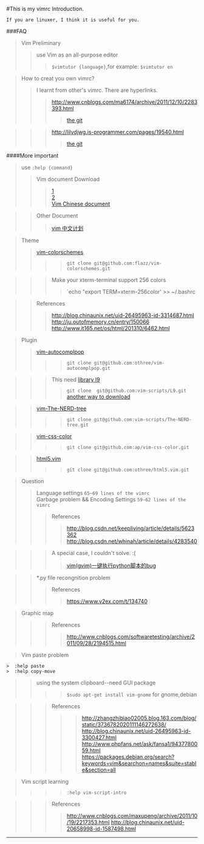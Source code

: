 #This is my vimrc Introduction.

    If you are linuxer, I think it is useful for you.

###FAQ  
>Vim Preliminary  
>>use Vim as an all-purpose editor   
>>>`$vimtutor {language}`,for example: `$vimtutor en`  

>How to creat you own vimrc?  
>>I learnt from other's vimrc. There are hyperlinks.  
>>>http://www.cnblogs.com/ma6174/archive/2011/12/10/2283393.html  
>>>>[the git](https://github.com/ma6174/vim)  

>>>http://lilydjwg.is-programmer.com/pages/19540.html  
>>>>[the git](https://github.com/lilydjwg/dotvim)  

>>
####More important  
>use `:help {command}`  
>>Vim document Download  
>>>[1](http://www.vim.org/docs.php "offical website download")  
>>>[2](http://sourceforge.net/projects/vimcdoc/)  
>>>[Vim Chinese document](http://vimcdoc.sourceforge.net/)  

>>Other Document
>>>[vim 中文计划](http://vimcn.github.io)  

>Theme
>>[vim-colorschemes](https://github.com/flazz/vim-colorschemes)  
>>>>`git clone git@github.com:flazz/vim-colorschemes.git`  

>>>Make your xterm-terminal support 256 colors  
>>>>`echo "export TERM=xterm-256color' >> ~/.bashrc

>>References  
>>>http://blog.chinaunix.net/uid-26495963-id-3314687.html  
>>>http://ju.outofmemory.cn/entry/150066  
>>>http://www.it165.net/os/html/201310/6462.html

>Plugin  
>>[vim-autocomplpop](https://github.com/othree/vim-autocomplpop)  
>>>>`git clone git@github.com:othree/vim-autocomplpop.git`  

>>>This need [library l9](https://github.com/vim-scripts/L9)  
>>>>`git clone  git@github.com:vim-scripts/L9.git`  
>>>>[another way to download](http://www.vim.org/scripts/script.php?script_id=3252)

>>[vim-The-NERD-tree](https://github.com/vim-scripts/The-NERD-tree)
>>>>`git clone git@github.com:vim-scripts/The-NERD-tree.git` 

>>[vim-css-color](https://github.com/ap/vim-css-color)
>>>>`git clone git@github.com:ap/vim-css-color.git`

>>[html5.vim](https://github.com/othree/html5.vim)
>>>>`git clone git@github.com:othree/html5.vim.git`

>Question
>>Language settings                     `65~69 lines of the vimrc`  
>>Garbage problem && Encoding Settings  `59~62 lines of the vimrc`  
>>>References
>>>>http://blog.csdn.net/keepliving/article/details/5623362  
>>>>http://blog.csdn.net/whinah/article/details/4283540

>>>A special case, I couldn't solve. :(
>>>>[vim(gvim)一键执行python脚本的bug](http://www.vimer.cn/2010/07/vimgvim%E4%B8%80%E9%94%AE%E6%89%A7%E8%A1%8Cpython%E8%84%9A%E6%9C%AC%E7%9A%84bug.html)

>>*.py file recongnition problem
>>>References
>>>>https://www.v2ex.com/t/134740

>Graphic map 
>>>References
>>>>http://www.cnblogs.com/softwaretesting/archive/2011/09/28/2194515.html

>Vim paste problem
```
>  :help paste
>  :help copy-move
```
>>using the system clipboard--need GUI package
>>>>`$sudo apt-get install vim-gnome` for gnome,debian  

>>>References
>>>>>http://zhangzhibiao02005.blog.163.com/blog/static/3736782020111146272638/  
>>>>>http://blog.chinaunix.net/uid-26495963-id-3300427.html  
>>>>>http://www.phpfans.net/ask/fansa1/9437780059.html  
>>>>>https://packages.debian.org/search?keywords=vim&searchon=names&suite=stable&section=all

>Vim script learning
>>>>`:help vim-script-intro`

>>>References
>>>>http://www.cnblogs.com/maxupeng/archive/2011/10/19/2217353.html
>>>>http://blog.chinaunix.net/uid-20658998-id-1587498.html

****
